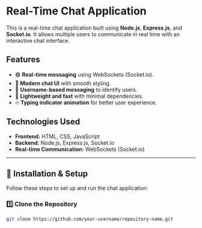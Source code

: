 # Real-Time Chat Application

This is a real-time chat application built using **Node.js**, **Express.js**, and **Socket.io**. It allows multiple users to communicate in real time with an interactive chat interface.

## Features

- 🟢 **Real-time messaging** using WebSockets (Socket.io).  
- 🎨 **Modern chat UI** with smooth styling.  
- 📌 **Username-based messaging** to identify users.  
- 📡 **Lightweight and fast** with minimal dependencies.  
- 🔥 **Typing indicator animation** for better user experience.  

## Technologies Used

- **Frontend:** HTML, CSS, JavaScript  
- **Backend:** Node.js, Express.js, Socket.io  
- **Real-time Communication:** WebSockets (Socket.io)  

---

## 📌 Installation & Setup  

Follow these steps to set up and run the chat application:

### 1️⃣ Clone the Repository  
```bash
git clone https://github.com/your-username/repository-name.git
